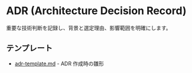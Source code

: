 # ADR (Architecture Decision Record)

重要な技術判断を記録し、背景と選定理由、影響範囲を明確にします。

## テンプレート
- [adr-template.md](adr-template.md) - ADR 作成時の雛形
